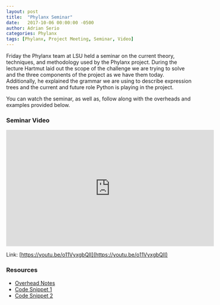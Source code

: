 ```yaml
---
layout: post
title:  "Phylanx Seminar"
date:   2017-10-06 00:00:00 -0500
author: Adrian Serio
categories: Phylanx
tags: [Phylanx, Project Meeting, Seminar, Video]
---
```

Friday the Phylanx team at LSU held a seminar on the current theory, techniques, and methodology used by the Phylanx project. During the lecture Hartmut laid out the scope of the challenge we are trying to solve and the three components of the project as we have them today. Additionally, he explained the grammar we are using to describe expression trees and the current and future role Python is playing in the project.

You can watch the seminar, as well as, follow along with the overheads and examples provided below.

### Seminar Video

<iframe width="560" height="315" src="https://www.youtube-nocookie.com/embed/o11VyxgbQII?rel=0" frameborder="0" allowfullscreen></iframe>

Link: [https://youtu.be/o11VyxgbQII](https://youtu.be/o11VyxgbQII)

### Resources

* [Overhead Notes](/assets/phylanx_seminar_overhead_notes_10.13.17.pdf)
* [Code Snippet 1](/assets/phylanx_seminar_code1_10.13.17.txt)
* [Code Snippet 2](/assets/phylanx_seminar_code2_10.13.17.txt)
